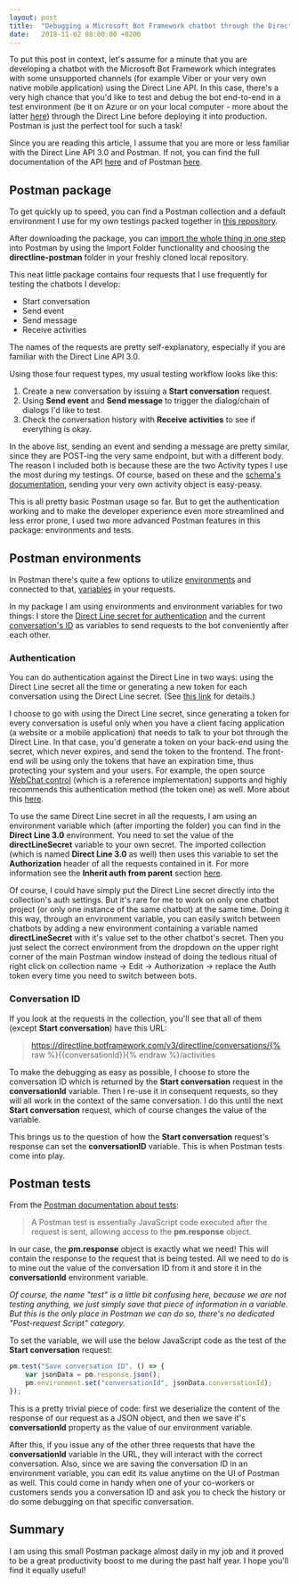 ```yaml
---
layout: post
title:  "Debugging a Microsoft Bot Framework chatbot through the Direct Line API 3.0"
date:   2018-11-02 08:00:00 +0200
---
```

To put this post in context, let's assume for a minute that you are developing a chatbot with the Microsoft Bot Framework which integrates with some unsupported channels (for example Viber or your very own native mobile application) using the Direct Line API. In this case, there's a very high chance that you'd like to test and debug the bot end-to-end in a test environment (be it on Azure or on your local computer - more about the latter [here](https://blogs.msdn.microsoft.com/jamiedalton/2016/07/29/ms-bot-framework-ngrok/)) through the Direct Line before deploying it into production. Postman is just the perfect tool for such a task!

Since you are reading this article, I assume that you are more or less familiar with the Direct Line API 3.0 and Postman. If not, you can find the full documentation of the API [here](https://docs.microsoft.com/en-us/azure/bot-service/rest-api/bot-framework-rest-direct-line-3-0-concepts?view=azure-bot-service-4.0) and of Postman [here](https://www.getpostman.com/docs/v6/).

## Postman package

To get quickly up to speed, you can find a Postman collection and a default environment I use for my own testings packed together in [this repository](https://github.com/BotBuilderCommunity/botbuilder-community-tools/tree/master/directline-postman).

After downloading the package, you can [import the whole thing in one step](https://www.getpostman.com/docs/v6/postman/collections/data_formats) into Postman by using the Import Folder functionality and choosing the **directline-postman** folder in your freshly cloned local repository.

This neat little package contains four requests that I use frequently for testing the chatbots I develop:

* Start conversation
* Send event
* Send message
* Receive activities

The names of the requests are pretty self-explanatory, especially if you are familiar with the Direct Line API 3.0.

Using those four request types, my usual testing workflow looks like this:

1. Create a new conversation by issuing a **Start conversation** request.
2. Using **Send event** and **Send message** to trigger the dialog/chain of dialogs I'd like to test.
3. Check the conversation history with **Receive activities** to see if everything is okay.

In the above list, sending an event and sending a message are pretty similar, since they are POST-ing the very same endpoint, but with a different body. The reason I included both is because these are the two Activity types I use the most during my testings. Of course, based on these and the [schema's documentation](https://docs.microsoft.com/en-us/azure/bot-service/rest-api/bot-framework-rest-connector-api-reference?view=azure-bot-service-4.0#activity-object), sending your very own activity object is easy-peasy.

This is all pretty basic Postman usage so far. But to get the authentication working and to make the developer experience even more streamlined and less error prone, I used two more advanced Postman features in this package: environments and tests.

## Postman environments

In Postman there's quite a few options to utilize [environments](https://www.getpostman.com/docs/v6/postman/environments_and_globals/intro_to_environments_and_globals) and connected to that, [variables](https://www.getpostman.com/docs/v6/postman/environments_and_globals/variables) in your requests.

In my package I am using environments and environment variables for two things: I store the [Direct Line secret for authentication](https://docs.microsoft.com/en-us/azure/bot-service/rest-api/bot-framework-rest-direct-line-3-0-authentication?view=azure-bot-service-4.0) and the current [conversation's ID](https://docs.microsoft.com/en-us/azure/bot-service/rest-api/bot-framework-rest-direct-line-3-0-start-conversation?view=azure-bot-service-4.0) as variables to send requests to the bot conveniently after each other.

### Authentication

You can do authentication against the Direct Line in two ways: using the Direct Line secret all the time or generating a new token for each conversation using the Direct Line secret. (See [this link](https://docs.microsoft.com/en-us/azure/bot-service/rest-api/bot-framework-rest-direct-line-3-0-authentication?view=azure-bot-service-4.0) for details.)

I choose to go with using the Direct Line secret, since generating a token for every conversation is useful only when you have a client facing application (a website or a mobile application) that needs to talk to your bot through the Direct Line. In that case, you'd generate a token on your back-end using the secret, which never expires, and send the token to the frontend. The front-end will be using only the tokens that have an expiration time, thus protecting your system and your users. For example, the open source [WebChat control](https://github.com/Microsoft/BotFramework-WebChat) (which is a reference implementation) supports and highly recommends this authentication method (the token one) as well. More about this [here](https://docs.microsoft.com/en-us/azure/bot-service/bot-service-channel-connect-webchat?view=azure-bot-service-4.0).

To use the same Direct Line secret in all the requests, I am using an environment variable which (after importing the folder) you can find in the **Direct Line 3.0** environment. You need to set the value of the **directLineSecret** variable to your own secret. The imported collection (which is named **Direct Line 3.0** as well) then uses this variable to set the **Authorization** header of all the requests contained in it. For more information see the **Inherit auth from parent** section [here](https://www.getpostman.com/docs/v6/postman/sending_api_requests/authorization).

Of course, I could have simply put the Direct Line secret directly into the collection's auth settings. But it's rare for me to work on only one chatbot project (or only one instance of the same chatbot) at the same time. Doing it this way, through an environment variable, you can easily switch between chatbots by adding a new environment containing a variable named **directLineSecret** with it's value set to the other chatbot's secret. Then you just select the correct environment from the dropdown on the upper right corner of the main Postman window instead of doing the tedious ritual of right click on collection name -> Edit -> Authorization -> replace the Auth token every time you need to switch between bots.

### Conversation ID

If you look at the requests in the collection, you'll see that all of them (except **Start conversation**) have this URL:

>https://directline.botframework.com/v3/directline/conversations/{% raw  %}{{conversationId}}{% endraw  %}/activities

To make the debugging as easy as possible, I choose to store the conversation ID which is returned by the **Start conversation** request in the **conversationId** variable. Then I re-use it in consequent requests, so they will all work in the context of the same conversation. I do this until the next **Start conversation** request, which of course changes the value of the variable.

This brings us to the question of how the **Start conversation** request's response can set the **conversationID** variable. This is when Postman tests come into play.

## Postman tests

From the [Postman documentation about tests](https://www.getpostman.com/docs/v6/postman/scripts/test_scripts):

> A Postman test is essentially JavaScript code executed after the request is sent, allowing access to the **pm.response** object.

In our case, the **pm.response** object is exactly what we need! This will contain the response to the request that is being tested. All we need to do is to mine out the value of the conversation ID from it and store it in the **conversationId** environment variable.

*Of course, the name "test" is a little bit confusing here, because we are not testing anything, we just simply save that piece of information in a variable. But this is the only place in Postman we can do so, there's no dedicated "Post-request Script" category.*

To set the variable, we will use the below JavaScript code as the test of the **Start conversation** request:
```javascript
pm.test("Save conversation ID", () => {
    var jsonData = pm.response.json();
    pm.environment.set("conversationId", jsonData.conversationId);
});
```
This is a pretty trivial piece of code: first we deserialize the content of the response of our request as a JSON object, and then we save it's **conversationId** property as the value of our environment variable.

After this, if you issue any of the other three requests that have the **conversationId** variable in the URL, they will interact with the correct conversation. Also, since we are saving the conversation ID in an environment variable, you can edit its value anytime on the UI of Postman as well. This could come in handy when one of your co-workers or customers sends you a conversation ID and ask you to check the history or do some debugging on that specific conversation.

## Summary

I am using this small Postman package almost daily in my job and it proved to be a great productivity boost to me during the past half year. I hope you'll find it equally useful!